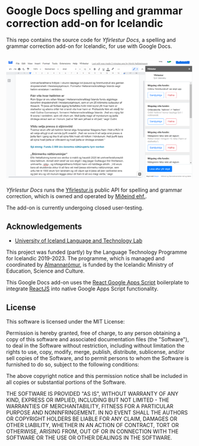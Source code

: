 # Google Docs spelling and grammar correction add-on for Icelandic

This repo contains the source code for *Yfirlestur Docs*, a spelling and grammar correction add-on for Icelandic, for use with Google Docs.

<img src="media/docs-plugin-demo.PNG" 
  alt="Google Docs add-on UI" style="margin-top: 18px; margin-bottom: 6px">

*Yfirlestur Docs* runs the [Yfirlestur.is](https://yfirlestur.is/) public API for spelling and grammar correction, which is owned and operated by [Miðeind ehf.](https://mideind.is/). 

The add-on is currently undergoing closed user-testing.

## Acknowledgements

- [University of Iceland Language and Technology Lab](http://linguist.is/language-and-technology-lab/)

This project was funded (partly) by the Language Technology Programme for Icelandic 2019-2023. The programme, which is managed and coordinated by [Almannarómur](https://almannaromur.is/), is funded by the Icelandic Ministry of Education, Science and Culture.

This Google Docs add-on uses the [React Google Apps Script](https://github.com/enuchi/React-Google-Apps-Script) boilerplate to integrate [ReactJS](https://reactjs.org/) into native Google Apps Script functionality.

## License

This software is licensed under the MIT License:

Permission is hereby granted, free of charge, to any person obtaining a copy of this software and associated documentation files (the "Software"), to deal in the Software without restriction, including without limitation the rights to use, copy, modify, merge, publish, distribute, sublicense, and/or sell copies of the Software, and to permit persons to whom the Software is furnished to do so, subject to the following conditions:

The above copyright notice and this permission notice shall be included in all copies or substantial portions of the Software.

THE SOFTWARE IS PROVIDED "AS IS", WITHOUT WARRANTY OF ANY KIND, EXPRESS OR IMPLIED, INCLUDING BUT NOT LIMITED - THE WARRANTIES OF MERCHANTABILITY, FITNESS FOR A PARTICULAR PURPOSE AND NONINFRINGEMENT. IN NO EVENT SHALL THE AUTHORS OR COPYRIGHT HOLDERS BE LIABLE FOR ANY CLAIM, DAMAGES OR OTHER LIABILITY, WHETHER IN AN ACTION OF CONTRACT, TORT OR OTHERWISE, ARISING FROM, OUT OF OR IN CONNECTION WITH THE SOFTWARE OR THE USE OR OTHER DEALINGS IN THE SOFTWARE.